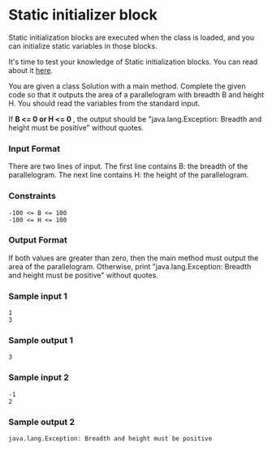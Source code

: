 # Static initializer block

Static initialization blocks are executed when the class is loaded, and you can initialize static variables in those blocks.

It's time to test your knowledge of Static initialization blocks. You can read about it [here](https://docs.oracle.com/javase/tutorial/java/javaOO/initial.html).

You are given a class Solution with a main method. Complete the given code so that it outputs the area of a parallelogram with breadth B and height H. You should read the variables from the standard input.

If <b>B <= 0 or H <= 0 </b>, the output should be "java.lang.Exception: Breadth and height must be positive" without quotes.

### Input Format

There are two lines of input. The first line contains B: the breadth of the parallelogram. The next line contains H: the height of the parallelogram.

### Constraints
```
-100 <= B <= 100
-100 <= H <= 100
```

### Output Format

If both values are greater than zero, then the main method must output the area of the parallelogram. Otherwise, print "java.lang.Exception: Breadth and height must be positive" without quotes.

### Sample input 1
```
1
3
```

### Sample output 1
```
3
```

### Sample input 2
```
-1
2
```

### Sample output 2
```
java.lang.Exception: Breadth and height must be positive
```